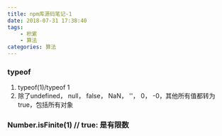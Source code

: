 ```yaml
---
title: npm库源码笔记-1
date: 2018-07-31 17:38:40
tags:
    - 积累
    - 算法
categories: 算法
---
```

### typeof
1. typeof(1)/typeof 1
2. 除了undefined， null， false， NaN， ''， 0， -0，其他所有值都转为 true，包括所有对象

### Number.isFinite(1)  // true: 是有限数
